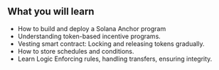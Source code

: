 ## What you will learn

- How to build and deploy a Solana Anchor program
- Understanding token-based incentive programs.
- Vesting smart contract: Locking and releasing tokens gradually.
- How to store  schedules and conditions.
- Learn Logic Enforcing rules, handling transfers, ensuring integrity.
